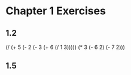 Chapter 1 Exercises
===================

1.2
---

(/ (+ 5 (- 2 (- 3 (+ 6 (/ 1 3))))) (* 3 (- 6 2) (- 7 2)))

1.5
---

